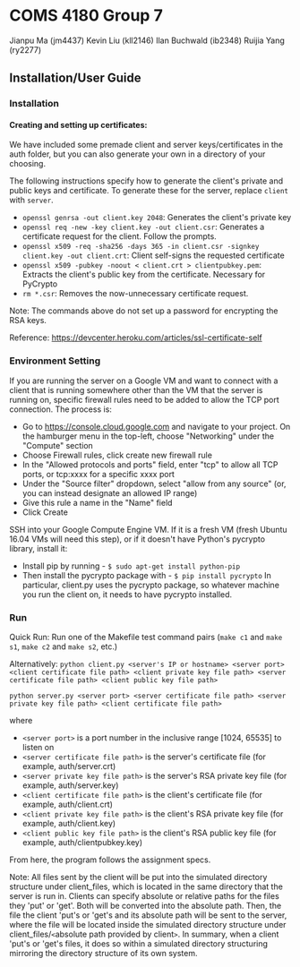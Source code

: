 # COMS 4180 Group 7
Jianpu Ma (jm4437)
Kevin Liu (kll2146)
Ilan Buchwald (ib2348)
Ruijia Yang (ry2277)

## Installation/User Guide

### Installation

#### Creating and setting up certificates:
We have included some premade client and server keys/certificates in the auth folder, but you can also generate your own in a directory of your choosing.

The following instructions specify how to generate the client's private and public keys and certificate. To generate these for the server, replace ``client`` with ``server``.
- ``openssl genrsa -out client.key 2048``: Generates the client's private key
- ``openssl req -new -key client.key -out client.csr``: Generates a certificate request for the client. Follow the prompts.
- ``openssl x509 -req -sha256 -days 365 -in client.csr -signkey client.key -out client.crt``: Client self-signs the requested certificate
- ``openssl x509 -pubkey -noout < client.crt > clientpubkey.pem``: Extracts the client's public key from the certificate. Necessary for PyCrypto
- ``rm *.csr``: Removes the now-unnecessary certificate request.

Note: The commands above do not set up a password for encrypting the RSA keys.

Reference: https://devcenter.heroku.com/articles/ssl-certificate-self

### Environment Setting
If you are running the server on a Google VM and want to connect with a client that is running somewhere other than the VM that the server is running on, specific firewall rules need to be added to allow the TCP port connection. The process is:
- Go to https://console.cloud.google.com and navigate to your project. On the hamburger menu in the top-left, choose "Networking" under the "Compute" section
- Choose Firewall rules, click create new firewall rule 
- In the "Allowed protocols and ports" field, enter "tcp" to allow all TCP ports, or tcp:xxxx for a specific xxxx port
- Under the "Source filter" dropdown, select "allow from any source" (or, you can instead designate an allowed IP range)
- Give this rule a name in the "Name" field
- Click Create

SSH into your Google Compute Engine VM. If it is a fresh VM (fresh Ubuntu 16.04 VMs will need this step), or if it doesn't have Python's pycrypto library, install it:</br>
- Install pip by running - ``$ sudo apt-get install python-pip``</br>
- Then install the pycrypto package with - ``$ pip install pycrypto``
In particular, client.py uses the pycrypto package, so whatever machine you run the client on, it needs to have pycrypto installed.

### Run
Quick Run: Run one of the Makefile test command pairs (``make c1`` and ``make s1``, ``make c2`` and ``make s2``, etc.)

Alternatively:
``python client.py <server's IP or hostname> <server port> <client certificate file path> <client private key file path> <server certificate file path> <client public key file path>``

``python server.py <server port> <server certificate file path> <server private key file path> <client certificate file path>``

where 
- ``<server port>`` is a port number in the inclusive range [1024, 65535] to listen on
- ``<server certificate file path>`` is the server's certificate file (for example, auth/server.crt)
- ``<server private key file path>`` is the server's RSA private key file (for example, auth/server.key)
- ``<client certificate file path>`` is the client's certificate file (for example, auth/client.crt)
- ``<client private key file path>`` is the client's RSA private key file (for example, auth/client.key)
- ``<client public key file path>`` is the client's RSA public key file (for example, auth/clientpubkey.key)

From here, the program follows the assignment specs.

Note: All files sent by the client will be put into the simulated directory structure under client_files, which is located in the same directory that the server is run in. Clients can specify absolute or relative paths for the files they 'put' or 'get'. Both will be converted into the absolute path. Then, the file the client 'put's or 'get's and its absolute path will be sent to the server, where the file will be located inside the simulated directory structure under client_files/`<`absolute path provided by client`>`. In summary, when a client 'put's or 'get's files, it does so within a simulated directory structuring mirroring the directory structure of its own system.

